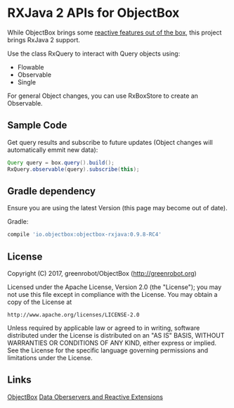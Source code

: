 RXJava 2 APIs for ObjectBox
===========================
While ObjectBox brings some [reactive features out of the box](http://greenrobot.org/objectbox/documentation/data-observers-reactive-extensions/), this project brings RxJava 2 support.  

Use the class RxQuery to interact with Query objects using:
 * Flowable
 * Observable
 * Single

For general Object changes, you can use RxBoxStore to create an Observable.

Sample Code
-----------
Get query results and subscribe to future updates (Object changes will automatically emmit new data):

```java
Query query = box.query().build();
RxQuery.observable(query).subscribe(this);
```
    
Gradle dependency
-----------------
Ensure you are using the latest Version (this page may become out of date).

Gradle:
```gradle
compile 'io.objectbox:objectbox-rxjava:0.9.8-RC4'
```

License
-------
Copyright (C) 2017, greenrobot/ObjectBox (http://greenrobot.org)

Licensed under the Apache License, Version 2.0 (the "License");
you may not use this file except in compliance with the License.
You may obtain a copy of the License at

    http://www.apache.org/licenses/LICENSE-2.0

Unless required by applicable law or agreed to in writing, software
distributed under the License is distributed on an "AS IS" BASIS,
WITHOUT WARRANTIES OR CONDITIONS OF ANY KIND, either express or implied.
See the License for the specific language governing permissions and
limitations under the License.

Links
-----
[ObjectBox](http://greenrobot.org/objectbox/)
[Data Oberservers and Reactive Extensions](http://greenrobot.org/objectbox/documentation/data-observers-reactive-extensions/)
